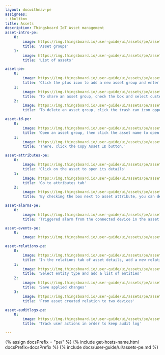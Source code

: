 ```yaml
---
layout: docwithnav-pe
assignees:
- ikulikov
title: Assets
description: Thingsboard IoT Asset management
asset-intro-pe:
    0:
        image: https://img.thingsboard.io/user-guide/ui/assets/pe/asset-pe.png
        title: 'Asset groups'
    1:
        image: https://img.thingsboard.io/user-guide/ui/assets/pe/asset-1-pe.png
        title: 'List of assets'

asset-pe:
    0:
        image: https://img.thingsboard.io/user-guide/ui/assets/pe/asset-groups-pe.png
        title: 'Click the plus icon to add a new asset group and enter the name for it in the opened dialog box'
    1:
        image: https://img.thingsboard.io/user-guide/ui/assets/pe/asset-groups-1-pe.png
        title: 'To share an asset group, check the box and select customers. Then, click Add'
    2:
        image: https://img.thingsboard.io/user-guide/ui/assets/pe/asset-groups-2-pe.png
        title: 'To delete an asset group, click the trash can icon opposite an asset and confirm it in the dialog box'

asset-id-pe:
    0:
        image: https://img.thingsboard.io/user-guide/ui/assets/pe/asset-id-pe.png
        title: 'Open an asset group, then click the asset name to open its details.'
    1:
        image: https://img.thingsboard.io/user-guide/ui/assets/pe/asset-id-1-pe.png
        title: 'There, click the Copy Asset ID button.'

asset-attributes-pe:
    0:
        image: https://img.thingsboard.io/user-guide/ui/assets/pe/asset-id-pe.png
        title: 'Click on the asset to open its details'
    1:
        image: https://img.thingsboard.io/user-guide/ui/assets/pe/asset-attributes-1-pe.png
        title: 'Go to attributes tab'
    2:
        image: https://img.thingsboard.io/user-guide/ui/assets/pe/asset-attributes-2-pe.png
        title: 'By checking the box next to asset attribute, you can delete it or display it on a widget'

asset-alarms-pe:
    0:
        image: https://img.thingsboard.io/user-guide/ui/assets/pe/asset-alarms-9-pe.png
        title: 'Triggered alarm from the connected device in the asset details'

asset-events-pe:
    0:
        image: https://img.thingsboard.io/user-guide/ui/assets/pe/asset-events-pe.png

asset-relations-pe:
    0:
        image: https://img.thingsboard.io/user-guide/ui/assets/pe/asset-relations-pe.png
        title: 'In the relations tab of asset details, add a new relation by clicking the plus icon'
    1:
        image: https://img.thingsboard.io/user-guide/ui/assets/pe/asset-relations-1-pe.png
        title: 'Select entity type and add a list of entities'
    2:
        image: https://img.thingsboard.io/user-guide/ui/assets/pe/asset-relations-2-pe.png
        title: 'Save applied changes'
    3:
        image: https://img.thingsboard.io/user-guide/ui/assets/pe/asset-relations-3-pe.png
        title: 'From asset created relation to two devices'

asset-auditlogs-pe:
    0:
        image: https://img.thingsboard.io/user-guide/ui/assets/pe/asset-auditlogs-pe.png
        title: 'Track user actions in order to keep audit log'

---
```


{% assign docsPrefix = "pe/" %}
{% include get-hosts-name.html docsPrefix=docsPrefix %}
{% include docs/user-guide/ui/assets-pe.md %}
